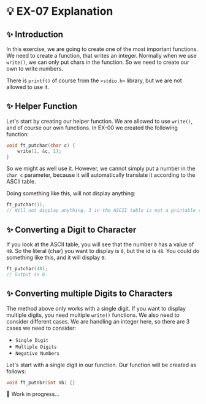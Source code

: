 # 💡 EX-07 Explanation

## ✨ Introduction

In this exercise, we are going to create one of the most important functions. We need to create a function,
that writes an integer. Normally when we use `write()`, we can only put chars in the function. So we need
to create our own to write numbers.

There is `printf()` of course from the `<stdio.h>` library, but we are not allowed to use it.

## ✨ Helper Function

Let's start by creating our helper function. We are allowed to use `write()`, and of course our own
functions. In EX-00 we created the following function:
```c
void ft_putchar(char c) {
    write(1, &c, 1);
}
```

So we might as well use it. However, we cannot simply put a number in the `char c` parameter, because it
will automatically translate it according to the ASCII table.

Doing something like this, will not display anything:
```c
ft_putchar(3);
// Will not display anything. 3 in the ASCII table is not a printable character.
```

## ✨ Converting a Digit to Character

If you look at the ASCII table, you will see that the number `0` has a value of `48`. So the literal (char)
you want to display is `0`, but the id is `48`. You could do something like this, and it will display `0`:
```c
ft_putchar(48);
// Output is 0.
```

## ✨ Converting multiple Digits to Characters

The method above only works with a single digit. If you want to display multiple digits, you need multiple
`write()` functions. We also need to consider different cases. We are handling an integer here, so there are 3 cases we need to consider:
- `Single Digit`
- `Multiple Digits`
- `Negative Numbers`

Let's start with a single digit in our function. Our function will be created as follows:
```c
void ft_putnbr(int nb) {}
```

🚧 Work in progress...